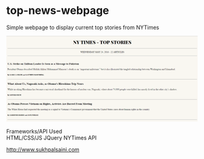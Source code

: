 # top-news-webpage
Simple webpage to display current top stories from NYTimes 

![Alt text](screenshot.PNG?raw=true "Main Screen")

Frameworks/API Used
<br />
HTML/CSS/JS
JQuery
NYTimes API

http://www.sukhpalsaini.com

